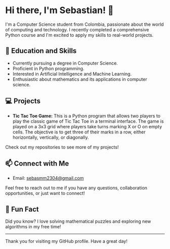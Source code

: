 # Hi there, I'm Sebastian! 👋

I'm a Computer Science student from Colombia, passionate about the world of computing and technology. I recently completed a comprehensive Python course and I'm excited to apply my skills to real-world projects.

## 🌱 Education and Skills

- Currently pursuing a degree in Computer Science.
- Proficient in Python programming.
- Interested in Artificial Intelligence and Machine Learning.
- Enthusiastic about mathematics and its applications in computer science.

## 💻 Projects

- **Tic Tac Toe Game:** This is a Python program that allows two players to play the classic game of Tic Tac Toe in a terminal interface. The game is played on a 3x3 grid where players take turns marking X or O on empty cells. The objective is to get three of their marks in a row, either horizontally, vertically, or diagonally.

Check out my repositories to see more of my projects!

## 📫 Connect with Me

- Email: sebasmm2304@gmail.com

Feel free to reach out to me if you have any questions, collaboration opportunities, or just want to connect!

## 🌟 Fun Fact

Did you know? I love solving mathematical puzzles and exploring new algorithms in my free time!

---

Thank you for visiting my GitHub profile. Have a great day!

